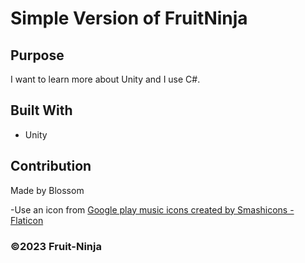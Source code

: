 # Simple Version of FruitNinja

## Purpose

I want to learn more about Unity and I use C#.

## Built With

- Unity

## Contribution

Made by Blossom

-Use an icon from <a href="https://www.flaticon.com/free-icons/google-play-music" title="google play music icons">Google play music icons created by Smashicons - Flaticon</a>

### ©️2023 Fruit-Ninja
